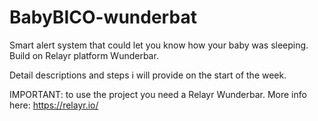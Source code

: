 BabyBICO-wunderbat
==================

Smart alert system that could let you know how your baby was sleeping. Build on Relayr platform Wunderbar.

Detail descriptions and steps i will provide on the start of the week.

IMPORTANT: to use the project you need a Relayr Wunderbar. More info here: https://relayr.io/
